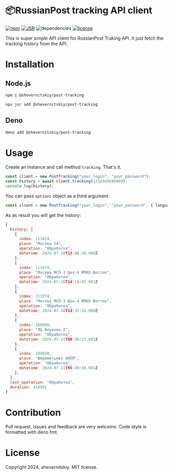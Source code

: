 # 📦RussianPost tracking API client

[![npm](https://img.shields.io/npm/v/@shevernitskiy/post-tracking?logo=npm&style=flat&labelColor=000)](https://www.npmjs.com/package/@shevernitskiy/post-tracking)
[![JSR](https://jsr.io/badges/@shevernitskiy/post-tracking)](https://jsr.io/@shevernitskiy/post-tracking)
![dependencies](https://img.shields.io/badge/dependencies-0-green?style=flat&labelColor=000)
[![license](https://img.shields.io/github/license/shevernitskiy/amo?style=flat&labelColor=000)](https://github.com/shevernitskiy/post-tracking/blob/main/LICENSE)

This is super simple API client for RussianPost Traking API.
It just fetch the tracking history from the API.

# Installation

## Node.js

```sh
npm i @shevernitskiy/post-tracking
```

```sh
npx jsr add @shevernitskiy/post-tracking
```

## Deno

```sh
deno add @shevernitskiy/post-tracking
```

# Usage

Create an instance and call method `tracking`. That's it.

```ts
const client = new PostTracking("your_login", "your_password");
const history = await client.tracking(1116949696969);
console.log(history);
```

You can pass `options` object as a third argument.

```ts
const client = new PostTracking("your_login", "your_password", { language: "ENG" });
```

As as result you will get the history:

```js
{
  history: [
    {
      index: 111024,
      place: "Москва 24",
      operation: "Обработка",
      datetime: 2024-07-10T13:08:20.000Z
    },
    {
      index: 111974,
      place: "Москва МСП-3 Цех-4 МПКО-Восток",
      operation: "Обработка",
      datetime: 2024-07-10T14:18:07.001Z
    },
    {
      index: 111974,
      place: "Москва МСП-3 Цех-4 МПКО-Восток",
      operation: "Обработка",
      datetime: 2024-07-10T14:32:54.000Z
    },
    {
      index: 108960,
      place: "ЛЦ Внуково-2",
      operation: "Обработка",
      datetime: 2024-07-11T00:56:17.001Z
    },
    {
      index: 104040,
      place: "Шереметьево АОПП",
      operation: "Обработка",
      datetime: 2024-07-11T05:49:58.001Z
    },
  ],
  last_operation: "Обработка",
  duration: 434992
}
```

# Contribution

Pull request, issues and feedback are very welcome. Code style is formatted with deno fmt.

# License

Copyright 2024, shevernitskiy. MIT license.

